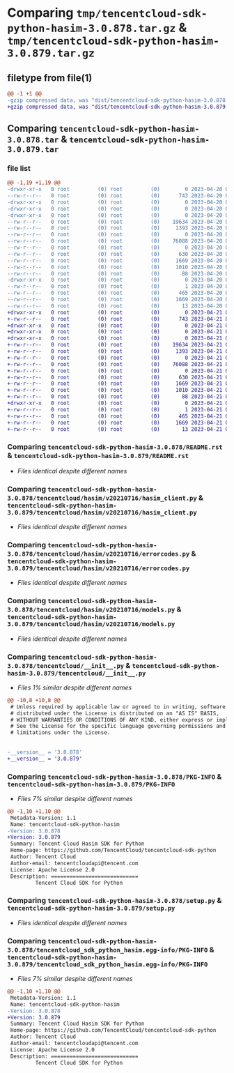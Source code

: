 # Comparing `tmp/tencentcloud-sdk-python-hasim-3.0.878.tar.gz` & `tmp/tencentcloud-sdk-python-hasim-3.0.879.tar.gz`

## filetype from file(1)

```diff
@@ -1 +1 @@
-gzip compressed data, was "dist/tencentcloud-sdk-python-hasim-3.0.878.tar", last modified: Thu Apr 20 00:33:42 2023, max compression
+gzip compressed data, was "dist/tencentcloud-sdk-python-hasim-3.0.879.tar", last modified: Fri Apr 21 00:46:19 2023, max compression
```

## Comparing `tencentcloud-sdk-python-hasim-3.0.878.tar` & `tencentcloud-sdk-python-hasim-3.0.879.tar`

### file list

```diff
@@ -1,19 +1,19 @@
-drwxr-xr-x   0 root         (0) root         (0)        0 2023-04-20 00:33:42.000000 tencentcloud-sdk-python-hasim-3.0.878/
--rw-r--r--   0 root         (0) root         (0)      743 2023-04-20 00:33:41.000000 tencentcloud-sdk-python-hasim-3.0.878/README.rst
-drwxr-xr-x   0 root         (0) root         (0)        0 2023-04-20 00:33:42.000000 tencentcloud-sdk-python-hasim-3.0.878/tencentcloud/
-drwxr-xr-x   0 root         (0) root         (0)        0 2023-04-20 00:33:42.000000 tencentcloud-sdk-python-hasim-3.0.878/tencentcloud/hasim/
-drwxr-xr-x   0 root         (0) root         (0)        0 2023-04-20 00:33:42.000000 tencentcloud-sdk-python-hasim-3.0.878/tencentcloud/hasim/v20210716/
--rw-r--r--   0 root         (0) root         (0)    19634 2023-04-20 00:33:41.000000 tencentcloud-sdk-python-hasim-3.0.878/tencentcloud/hasim/v20210716/hasim_client.py
--rw-r--r--   0 root         (0) root         (0)     1393 2023-04-20 00:33:41.000000 tencentcloud-sdk-python-hasim-3.0.878/tencentcloud/hasim/v20210716/errorcodes.py
--rw-r--r--   0 root         (0) root         (0)        0 2023-04-20 00:33:41.000000 tencentcloud-sdk-python-hasim-3.0.878/tencentcloud/hasim/v20210716/__init__.py
--rw-r--r--   0 root         (0) root         (0)    76088 2023-04-20 00:33:41.000000 tencentcloud-sdk-python-hasim-3.0.878/tencentcloud/hasim/v20210716/models.py
--rw-r--r--   0 root         (0) root         (0)        0 2023-04-20 00:33:41.000000 tencentcloud-sdk-python-hasim-3.0.878/tencentcloud/hasim/__init__.py
--rw-r--r--   0 root         (0) root         (0)      630 2023-04-20 00:33:41.000000 tencentcloud-sdk-python-hasim-3.0.878/tencentcloud/__init__.py
--rw-r--r--   0 root         (0) root         (0)     1669 2023-04-20 00:33:42.000000 tencentcloud-sdk-python-hasim-3.0.878/PKG-INFO
--rw-r--r--   0 root         (0) root         (0)     1010 2023-04-20 00:33:41.000000 tencentcloud-sdk-python-hasim-3.0.878/setup.py
--rw-r--r--   0 root         (0) root         (0)       88 2023-04-20 00:33:42.000000 tencentcloud-sdk-python-hasim-3.0.878/setup.cfg
-drwxr-xr-x   0 root         (0) root         (0)        0 2023-04-20 00:33:42.000000 tencentcloud-sdk-python-hasim-3.0.878/tencentcloud_sdk_python_hasim.egg-info/
--rw-r--r--   0 root         (0) root         (0)        1 2023-04-20 00:33:42.000000 tencentcloud-sdk-python-hasim-3.0.878/tencentcloud_sdk_python_hasim.egg-info/dependency_links.txt
--rw-r--r--   0 root         (0) root         (0)      465 2023-04-20 00:33:42.000000 tencentcloud-sdk-python-hasim-3.0.878/tencentcloud_sdk_python_hasim.egg-info/SOURCES.txt
--rw-r--r--   0 root         (0) root         (0)     1669 2023-04-20 00:33:42.000000 tencentcloud-sdk-python-hasim-3.0.878/tencentcloud_sdk_python_hasim.egg-info/PKG-INFO
--rw-r--r--   0 root         (0) root         (0)       13 2023-04-20 00:33:42.000000 tencentcloud-sdk-python-hasim-3.0.878/tencentcloud_sdk_python_hasim.egg-info/top_level.txt
+drwxr-xr-x   0 root         (0) root         (0)        0 2023-04-21 00:46:19.000000 tencentcloud-sdk-python-hasim-3.0.879/
+-rw-r--r--   0 root         (0) root         (0)      743 2023-04-21 00:46:19.000000 tencentcloud-sdk-python-hasim-3.0.879/README.rst
+drwxr-xr-x   0 root         (0) root         (0)        0 2023-04-21 00:46:19.000000 tencentcloud-sdk-python-hasim-3.0.879/tencentcloud/
+drwxr-xr-x   0 root         (0) root         (0)        0 2023-04-21 00:46:19.000000 tencentcloud-sdk-python-hasim-3.0.879/tencentcloud/hasim/
+drwxr-xr-x   0 root         (0) root         (0)        0 2023-04-21 00:46:19.000000 tencentcloud-sdk-python-hasim-3.0.879/tencentcloud/hasim/v20210716/
+-rw-r--r--   0 root         (0) root         (0)    19634 2023-04-21 00:46:19.000000 tencentcloud-sdk-python-hasim-3.0.879/tencentcloud/hasim/v20210716/hasim_client.py
+-rw-r--r--   0 root         (0) root         (0)     1393 2023-04-21 00:46:19.000000 tencentcloud-sdk-python-hasim-3.0.879/tencentcloud/hasim/v20210716/errorcodes.py
+-rw-r--r--   0 root         (0) root         (0)        0 2023-04-21 00:46:19.000000 tencentcloud-sdk-python-hasim-3.0.879/tencentcloud/hasim/v20210716/__init__.py
+-rw-r--r--   0 root         (0) root         (0)    76088 2023-04-21 00:46:19.000000 tencentcloud-sdk-python-hasim-3.0.879/tencentcloud/hasim/v20210716/models.py
+-rw-r--r--   0 root         (0) root         (0)        0 2023-04-21 00:46:19.000000 tencentcloud-sdk-python-hasim-3.0.879/tencentcloud/hasim/__init__.py
+-rw-r--r--   0 root         (0) root         (0)      630 2023-04-21 00:46:19.000000 tencentcloud-sdk-python-hasim-3.0.879/tencentcloud/__init__.py
+-rw-r--r--   0 root         (0) root         (0)     1669 2023-04-21 00:46:19.000000 tencentcloud-sdk-python-hasim-3.0.879/PKG-INFO
+-rw-r--r--   0 root         (0) root         (0)     1010 2023-04-21 00:46:19.000000 tencentcloud-sdk-python-hasim-3.0.879/setup.py
+-rw-r--r--   0 root         (0) root         (0)       88 2023-04-21 00:46:19.000000 tencentcloud-sdk-python-hasim-3.0.879/setup.cfg
+drwxr-xr-x   0 root         (0) root         (0)        0 2023-04-21 00:46:19.000000 tencentcloud-sdk-python-hasim-3.0.879/tencentcloud_sdk_python_hasim.egg-info/
+-rw-r--r--   0 root         (0) root         (0)        1 2023-04-21 00:46:19.000000 tencentcloud-sdk-python-hasim-3.0.879/tencentcloud_sdk_python_hasim.egg-info/dependency_links.txt
+-rw-r--r--   0 root         (0) root         (0)      465 2023-04-21 00:46:19.000000 tencentcloud-sdk-python-hasim-3.0.879/tencentcloud_sdk_python_hasim.egg-info/SOURCES.txt
+-rw-r--r--   0 root         (0) root         (0)     1669 2023-04-21 00:46:19.000000 tencentcloud-sdk-python-hasim-3.0.879/tencentcloud_sdk_python_hasim.egg-info/PKG-INFO
+-rw-r--r--   0 root         (0) root         (0)       13 2023-04-21 00:46:19.000000 tencentcloud-sdk-python-hasim-3.0.879/tencentcloud_sdk_python_hasim.egg-info/top_level.txt
```

### Comparing `tencentcloud-sdk-python-hasim-3.0.878/README.rst` & `tencentcloud-sdk-python-hasim-3.0.879/README.rst`

 * *Files identical despite different names*

### Comparing `tencentcloud-sdk-python-hasim-3.0.878/tencentcloud/hasim/v20210716/hasim_client.py` & `tencentcloud-sdk-python-hasim-3.0.879/tencentcloud/hasim/v20210716/hasim_client.py`

 * *Files identical despite different names*

### Comparing `tencentcloud-sdk-python-hasim-3.0.878/tencentcloud/hasim/v20210716/errorcodes.py` & `tencentcloud-sdk-python-hasim-3.0.879/tencentcloud/hasim/v20210716/errorcodes.py`

 * *Files identical despite different names*

### Comparing `tencentcloud-sdk-python-hasim-3.0.878/tencentcloud/hasim/v20210716/models.py` & `tencentcloud-sdk-python-hasim-3.0.879/tencentcloud/hasim/v20210716/models.py`

 * *Files identical despite different names*

### Comparing `tencentcloud-sdk-python-hasim-3.0.878/tencentcloud/__init__.py` & `tencentcloud-sdk-python-hasim-3.0.879/tencentcloud/__init__.py`

 * *Files 1% similar despite different names*

```diff
@@ -10,8 +10,8 @@
 # Unless required by applicable law or agreed to in writing, software
 # distributed under the License is distributed on an "AS IS" BASIS,
 # WITHOUT WARRANTIES OR CONDITIONS OF ANY KIND, either express or implied.
 # See the License for the specific language governing permissions and
 # limitations under the License.
 
 
-__version__ = '3.0.878'
+__version__ = '3.0.879'
```

### Comparing `tencentcloud-sdk-python-hasim-3.0.878/PKG-INFO` & `tencentcloud-sdk-python-hasim-3.0.879/PKG-INFO`

 * *Files 7% similar despite different names*

```diff
@@ -1,10 +1,10 @@
 Metadata-Version: 1.1
 Name: tencentcloud-sdk-python-hasim
-Version: 3.0.878
+Version: 3.0.879
 Summary: Tencent Cloud Hasim SDK for Python
 Home-page: https://github.com/TencentCloud/tencentcloud-sdk-python
 Author: Tencent Cloud
 Author-email: tencentcloudapi@tencent.com
 License: Apache License 2.0
 Description: ============================
         Tencent Cloud SDK for Python
```

### Comparing `tencentcloud-sdk-python-hasim-3.0.878/setup.py` & `tencentcloud-sdk-python-hasim-3.0.879/setup.py`

 * *Files identical despite different names*

### Comparing `tencentcloud-sdk-python-hasim-3.0.878/tencentcloud_sdk_python_hasim.egg-info/PKG-INFO` & `tencentcloud-sdk-python-hasim-3.0.879/tencentcloud_sdk_python_hasim.egg-info/PKG-INFO`

 * *Files 7% similar despite different names*

```diff
@@ -1,10 +1,10 @@
 Metadata-Version: 1.1
 Name: tencentcloud-sdk-python-hasim
-Version: 3.0.878
+Version: 3.0.879
 Summary: Tencent Cloud Hasim SDK for Python
 Home-page: https://github.com/TencentCloud/tencentcloud-sdk-python
 Author: Tencent Cloud
 Author-email: tencentcloudapi@tencent.com
 License: Apache License 2.0
 Description: ============================
         Tencent Cloud SDK for Python
```

